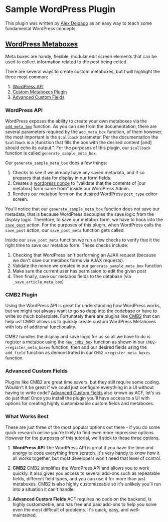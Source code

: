 # Sample WordPress Plugin

This plugin was written by [Alex Delgado](https://github.com/alexdelgado) as an easy way to teach some fundamental WordPress concepts.

## [WordPress Metaboxes](https://developer.wordpress.org/plugins/metadata/custom-meta-boxes/)
Meta boxes are handy, flexible, modular edit screen elements that can be used to collect information related to the post being edited. 

There are several ways to create custom metaboxes, but I will highlight the three most common:
1. [WordPress API](#wordpress-api)
2. [Custom Metaboxes Plugin](#cmb2-plugin)
3. [Advanced Custom Fields](#advanced-custom-fields)

### WordPress API
WordPress exposes the ability to create your own metaboxes via the [`add_meta_box`](https://developer.wordpress.org/reference/functions/add_meta_box/) function. As you can see from the documentation, there are several parameters required by the `add_meta_box` function, of them however, the most important is the `$callback` parameter. Per the documentation the `$callback` is a }function that fills the box with the desired content [and] should echo its output.". For the purposes of this plugin, our `$callback` function is called `generate_sample_meta_box`.

Our `generate_sample_meta_box` does a few things:
1. Checks to see if we already have any saved metadata, and if so prepares that data for display in our form fields.
2. Creates a [wordpress nonce](https://developer.wordpress.org/reference/functions/wp_nonce_field/) to "validate that the contents of [our metabox] form came from" inside our WordPress Admin.
3. Renders our metabox form on the desired WordPress `post_type` editor screen.

You'll notice that our `generate_sample_meta_box` function does not save our metadata, that is because WordPress decouples the save logic from the display logic. Therefore, to save our metabox form, we have to hook into the [`save_post`](https://developer.wordpress.org/reference/hooks/save_post/) action.  For the purposes of this plugin, when WordPress calls the `save_post` action, our `save_post_meta` function gets called.

Inside our `save_post_meta` function we run a few checks to verify that it the right time to save our metabox form. These checks include:
1. Checking that WordPress isn't performing an AJAX request (because we don't save our metabox forms via AJAX requests).
2. Validate the nonce we created in our `generate_sample_meta_box` function
3. Make sure the current user has permission to edit the given post
4. Then finally, save our metabox fields to the database (via `_save_article_meta_box`)

### CMB2 Plugin
Using the WordPress API is great for understanding how WordPress works, but we might not always want to go so deep into the codebase or have to write so much boilerplate. Fortunately there are plugins like [CMB2](https://cmb2.io/) that can help us! CMB2 allows us to quickly create custom WordPress Metaboxes with lots of additonal functionality.

CMB2 handles the display and save logic for us so all we have to do is register a metabox using the [`new_cmb2_box`](https://cmb2.io/docs/display-options) function as shown in our `CMB2->register_meta_boxes` function, then add our desired fields using the `add_field` function as demonstrated in our `CMB2->register_meta_boxes` function.

### Advanced Custom Fields
Plugins like CMB2 are great time savers, but they still require some coding. Wouldn't it be great if we could just configure everything in a UI without having to write code? [Advanced Custom Fields](https://www.advancedcustomfields.com/) also known as ACF, let's us do just that! Once you install the plugin you'll have access to a UI with options for creating highly customizeable custom fields and metaboxes.

### What Works Best
These are just three of the most popular options out there - if you do some quick research online you're likely to find even more impressive options. However for the purposes of this tutorial, we'll stick to these three options.

1. **WordPress API** The WordPress API is great if you have the time and energy to code everything from scratch. It's very handy to know how it all works together, but most developers won't need that level of control.

2. **CMB2** CMB2 simplifies the WordPress API and allows you to work quickly. It also gives you access to several add-ons such as repeatable fields, different field types, and you can use it for more than just metaboxes. CMB2 is also highly customizeable so it's unlikely you'll run into a situation it can't handle.

3. **Advanced Custom Fields** ACF requires no code on the backend, is highly customizeble, and has free and paid add-ons to help you solve even the most difficult of problems. It's quick, easy, and well-maintained.
